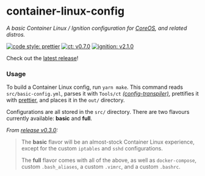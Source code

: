 # container-linux-config
*A basic Container Linux / Ignition configuration for [CoreOS](https://coreos.com/os/docs/latest/), and related distros.*

[![code style: prettier](https://img.shields.io/badge/code_style-prettier-ff69b4.svg)](https://github.com/prettier/prettier) [![ct: v0.7.0](https://img.shields.io/badge/ct-v0.7.0-green.svg)](https://github.com/coreos/container-linux-config-transpiler/releases/tag/v0.7.0) [![ignition: v2.1.0](https://img.shields.io/badge/ignition-v2.1.0-blue.svg)](https://coreos.com/ignition/docs/latest/configuration-v2_1.html)

Check out the [latest release](https://github.com/steven-xie/grapevine-config/releases)!

### Usage
To build a Container Linux config, run `yarn make`. This command reads `src/basic-config.yml`, parses it with `Tools/ct` [*(config-transpiler)*](https://github.com/coreos/container-linux-config-transpiler), prettifies it with [prettier](https://github.com/prettier/prettier), and places it in the `out/` directory.
 
 
Configurations are all stored in the `src/` directory. There are two flavours currently available:
**basic** and **full**. 

*From [release v0.3.0](https://github.com/steven-xie/container-linux-config/releases/tag/v0.3.0):*

> The **basic** flavor will be an almost-stock Container Linux experience, except for the custom `iptables` and `sshd` configurations.
> 
> The **full** flavor comes with all of the above, as well as `docker-compose`, custom `.bash_aliases`, a custom `.vimrc`, and a custom `.bashrc`.
